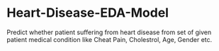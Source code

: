 # Heart-Disease-EDA-Model
Predict whether patient suffering from heart disease from set of given patient medical condition like Cheat Pain, Cholestrol, Age, Gender etc. 
